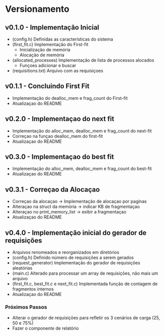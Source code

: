 # Versionamento

## v0.1.0 - Implementação Inicial
- (config.h) Definidas as características do sistema
- (first_fit.c) Implementação do First-fit
    - Inicialização de memória
    - Alocação de memória
- (allocated_processes) Implementação de lista de processos alocados
    - Funçoes adicionar e buscar
- (requisitions.txt) Arquivo com as requisiçoes

## v0.1.1 - Concluindo First Fit
- Implementação do dealloc_mem e frag_count do First-fit
- Atualizaçao do README

## v0.2.0 - Implementaçao do next fit
- Implementação do alloc_mem, dealloc_mem e frag_count do next-fit
- Correçao na funçao dealloc_mem do first-fit
- Atualizaçao do README

## v0.3.0 - Implementaçao do best fit
- Implementação do alloc_mem, dealloc_mem e frag_count do best-fit
- Atualizaçao do README

## v0.3.1 - Correçao da Alocaçao
- Correçao da alocaçao -> Implementação de alocaçao por paginas
- Alteraçao na struct da memória -> indicar KB de fragmentaçao
- Alteraçao no print_memory_list -> exibir a fragmentaçao
- Atualizaçao do README

## v0.4.0 - Implementação inicial do gerador de requisições
- Arquivos renomeados e reorganizados em diretórios
- (config.h) Definido número de requisições a serem gerados
- (request_generator) Implementação do gerador de requisições aleatórias
- (main.c) Alterado para processar um array de requisições, não mais um arquivo
- (first_fit.c, best_fit.c e next_fit.c) Implementada função de contagem de fragmentos internos
- Atualizaçao do README

### Próximos Passos
- Alterar o gerador de requisições para refletir os 3 cenários de carga (25, 50 e 75%)
- Fazer o componente de relatório